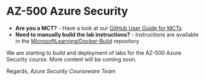 # AZ-500 Azure Security

- **Are you a MCT?** - Have a look at our [GitHub User Guide for MCTs](https://microsoftlearning.github.io/MCT-User-Guide/)
- **Need to manually build the lab instructions?** - Instructions are available in the [MicrosoftLearning/Docker-Build](https://github.com/MicrosoftLearning/Docker-Build) repository

We are starting to build and deployment of labs for the AZ-500 Azure Security course.  More content will be coming soon. 

Regards,
*Azure Security Courseware Team*

